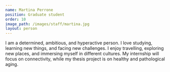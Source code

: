 ```yaml
---
name: Martina Perrone
position: Graduate student
order: 10
image_path: /images/staff/martina.jpg
layout: person
---
```

I am a determined, ambitious, and hyperactive person. I love studying, learning new things, and facing new challenges. I enjoy travelling, exploring new places, and immersing myself in different cultures. My internship will focus on connectivity, while my thesis project is on healthy and pathological aging.
